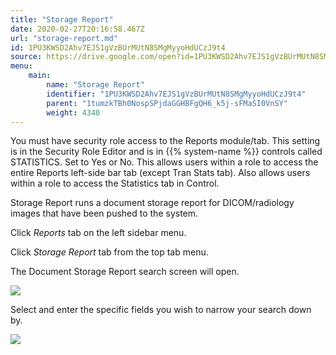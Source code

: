 ```yaml
---
title: "Storage Report"
date: 2020-02-27T20:16:58.467Z
url: "storage-report.md"
id: 1PU3KWSD2Ahv7EJS1gVzBUrMUtN8SMgMyyoHdUCzJ9t4
source: https://drive.google.com/open?id=1PU3KWSD2Ahv7EJS1gVzBUrMUtN8SMgMyyoHdUCzJ9t4
menu:
    main:
        name: "Storage Report"
        identifier: "1PU3KWSD2Ahv7EJS1gVzBUrMUtN8SMgMyyoHdUCzJ9t4"
        parent: "1tumzkTBh0NospSPjdaGGHBFgQH6_k5j-sFMaSI0VnSY"
        weight: 4340
---
```

You must have security role access to the Reports module/tab. This setting is in the Security Role Editor and is in {{% system-name %}} controls called STATISTICS. Set to Yes or No. This allows users within a role to access the entire Reports left-side bar tab (except Tran Stats tab). Also allows users within a role to access the Statistics tab in Control.

Storage Report runs a document storage report for DICOM/radiology images that have been pushed to the system.

Click *Reports* tab on the left sidebar menu.

Click *Storage Report* tab from the top tab menu.

The Document Storage Report search screen will open.

![](external_files/b65c9b6184536f04ec1af8a739274c3c.png)

Select and enter the specific fields you wish to narrow your search down by.

![](external_files/352f9813ee7e0aa1f759ed5c5025f341.png)


